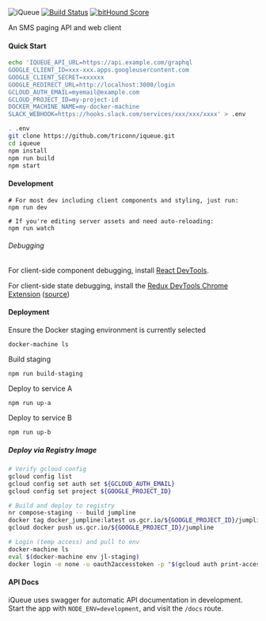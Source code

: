 ![iQueue](https://raw.githubusercontent.com/wiki/triconn/iqueue/iQueue-logo.png)
[![Build Status](https://travis-ci.org/triconn/iqueue.svg?branch=master)](https://travis-ci.org/triconn/iqueue)
[![bitHound Score](https://www.bithound.io/github/triconn/iqueue/badges/score.svg)](https://www.bithound.io/github/triconn/iqueue)

An SMS paging API and web client

#### Quick Start

```bash
echo 'IQUEUE_API_URL=https://api.example.com/graphql
GOOGLE_CLIENT_ID=xxx-xxx.apps.googleusercontent.com
GOOGLE_CLIENT_SECRET=xxxxxx
GOOGLE_REDIRECT_URL=http://localhost:3000/login
GCLOUD_AUTH_EMAIL=myemail@example.com
GCLOUD_PROJECT_ID=my-project-id
DOCKER_MACHINE_NAME=my-docker-machine
SLACK_WEBHOOK=https://hooks.slack.com/services/xxx/xxx/xxxx' > .env

. .env
git clone https://github.com/triconn/iqueue.git
cd iqueue
npm install
npm run build
npm start
```

#### Development

```
# For most dev including client components and styling, just run:
npm run dev

# If you're editing server assets and need auto-reloading:
npm run watch
```

###### Debugging

For client-side component debugging, install [React DevTools](https://fb.me/react-devtools).

For client-side state debugging, install the [Redux DevTools Chrome Extension](https://chrome.google.com/webstore/detail/redux-devtools/lmhkpmbekcpmknklioeibfkpmmfibljd) ([source](https://github.com/zalmoxisus/redux-devtools-extension))

#### Deployment

Ensure the Docker staging environment is currently selected

```
docker-machine ls
```

Build staging

```
npm run build-staging
```

Deploy to service A

```
npm run up-a
```

Deploy to service B

```
npm run up-b
```

##### Deploy via Registry Image

```bash
# Verify gcloud config
gcloud config list
gcloud config set auth set ${GCLOUD_AUTH_EMAIL}
gcloud config set project ${GOOGLE_PROJECT_ID}

# Build and deploy to registry
nr compose-staging -- build jumpline
docker tag docker_jumpline:latest us.gcr.io/${GOOGLE_PROJECT_ID}/jumpline
gcloud docker push us.gcr.io/${GOOGLE_PROJECT_ID}/jumpline

# Login (temp access) and pull to env
docker-machine ls
eval $(docker-machine env jl-staging)
docker login -e none -u oauth2accesstoken -p "$(gcloud auth print-access-token)" https://us.gcr.io
```

#### API Docs

iQueue uses swagger for automatic API documentation in development.  Start the app with `NODE_ENV=development`, and visit the `/docs` route.
